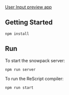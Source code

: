 [User Input preview app](https://dom-form-rescript.vercel.app/)

## Getting Started

```
npm install
```

## Run

To start the snowpack server:
```
npm run server
```

To run the ReScript compiler:
```
npm run start
```
